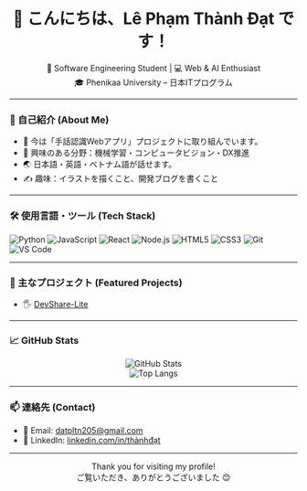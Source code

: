 <h1 align="center">👋 こんにちは、Lê Phạm Thành Đạt です！</h1>

<p align="center">
  🌱 Software Engineering Student | 💻 Web & AI Enthusiast <br/>
  🎓 Phenikaa University – 日本ITプログラム
</p>

---

### 📌 自己紹介 (About Me)
- 🔭 今は「手話認識Webアプリ」プロジェクトに取り組んでいます。
- 🧠 興味のある分野：機械学習・コンピュータビジョン・DX推進
- 🌏 日本語・英語・ベトナム語が話せます。
- ✍️ 趣味：イラストを描くこと、開発ブログを書くこと

---

### 🛠 使用言語・ツール (Tech Stack)

![Python](https://img.shields.io/badge/-Python-333?style=flat&logo=python)
![JavaScript](https://img.shields.io/badge/-JavaScript-333?style=flat&logo=javascript)
![React](https://img.shields.io/badge/-React-333?style=flat&logo=react)
![Node.js](https://img.shields.io/badge/-Node.js-333?style=flat&logo=node.js)
![HTML5](https://img.shields.io/badge/-HTML5-333?style=flat&logo=html5)
![CSS3](https://img.shields.io/badge/-CSS3-333?style=flat&logo=css3)
![Git](https://img.shields.io/badge/-Git-333?style=flat&logo=git)
![VS Code](https://img.shields.io/badge/-VS%20Code-333?style=flat&logo=visual-studio-code)

---

### 🌟 主なプロジェクト (Featured Projects)

- 🖐️ [DevShare-Lite]([https://github.com/yourusername/sign-lang-app](https://github.com/liliusgamer/DevShare-Lite))  
  

---

### 📈 GitHub Stats

<p align="center">
  <img src="https://github-readme-stats.vercel.app/api?username=yourusername&show_icons=true&theme=radical" alt="GitHub Stats" />
  <br/>
  <img src="https://github-readme-stats.vercel.app/api/top-langs/?username=yourusername&layout=compact&theme=radical" alt="Top Langs" />
</p>

---

### 📫 連絡先 (Contact)

- 📧 Email: datpltn205@gmail.com
- 🔗 LinkedIn: [linkedin.com/in/thànhđạt](https://www.linkedin.com/in/th%C3%A0nh-%C4%91%E1%BA%A1t-0ba998369/)

---

<p align="center">
  Thank you for visiting my profile! <br/>
  ご覧いただき、ありがとうございました 😊
</p>
